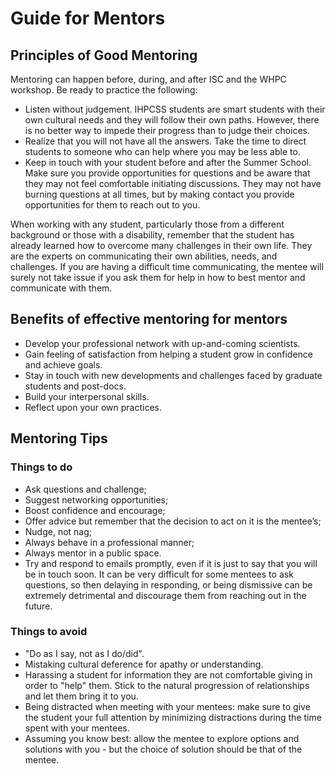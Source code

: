 # Guide for Mentors

## Principles of Good Mentoring

Mentoring can happen before, during, and after ISC and the WHPC workshop.
Be ready to practice the following:

- Listen without judgement.
  IHPCSS students are smart students with their own cultural needs and they will follow their own paths.
  However, there is no better way to impede their progress than to judge their choices.
- Realize that you will not have all the answers.
  Take the time to direct students to someone who can help where you may be less able to.
- Keep in touch with your student before and after the Summer School.
  Make sure you provide opportunities for questions and be aware that they may not feel comfortable initiating discussions.
  They may not have burning questions at all times, but by making contact you provide opportunities for them to reach out to you.

When working with any student, particularly those from a different background or those with a disability, remember that the student has already learned how to overcome many challenges in their own life.
They are the experts on communicating their own abilities, needs, and challenges.
If you are having a difficult time communicating, the mentee will surely not take issue if you ask them for help in how to best mentor and communicate with them.


## Benefits of effective mentoring for mentors

- Develop your professional network with up-and-coming scientists.
- Gain feeling of satisfaction from helping a student grow in confidence and achieve goals.
- Stay in touch with new developments and challenges faced by graduate students and post-docs.
- Build your interpersonal skills.
- Reflect upon your own practices.

## Mentoring Tips

### Things to do

- Ask questions and challenge;
- Suggest networking opportunities;
- Boost confidence and encourage;
- Offer advice but remember that the decision to act on it is the mentee’s;
- Nudge, not nag;
- Always behave in a professional manner;
- Always mentor in a public space.
- Try and respond to emails promptly, even if it is just to say that you will be in touch soon.
  It can be very difficult for some mentees to ask questions, so then delaying in responding, or being dismissive can be extremely detrimental and discourage them from reaching out in the future.

### Things to avoid

- "Do as I say, not as I do/did".
- Mistaking cultural deference for apathy or understanding.
- Harassing a student for information they are not comfortable giving in order to "help" them.
  Stick to the natural progression of relationships and let them bring it to you.
- Being distracted when meeting with your mentees: make sure to give the student your full attention by minimizing distractions during the time spent with your mentees.
- Assuming you know best: allow the mentee to explore options and solutions with you - but the choice of solution should be that of the mentee.
